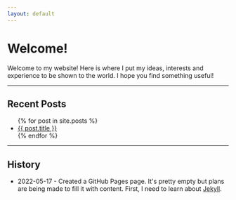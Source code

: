 ```yaml
---
layout: default
---
```


# Welcome!
Welcome to my website! Here is where I put my ideas, interests and experience
to be shown to the world. I hope you find something useful!

---

## Recent Posts
<ul>
	{% for post in site.posts %}
		<li>
			<a href="{{ post.url }}">{{ post.title }}</a>
		</li>
	{% endfor %}
</ul>

---

## History
- 2022-05-17 - Created a GitHub Pages page. It's pretty empty but plans are
being made to fill it with content. First, I need to learn about [Jekyll](https://jekyllrb.com).

